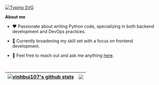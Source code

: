 [![Typing SVG](https://readme-typing-svg.demolab.com?font=Fira+Code&size=30&pause=1000&color=317FF7&random=false&width=435&lines=Hello%2C+I'm+Vinh)](https://git.io/typing-svg)

**About me**

- ❤️ Passionate about writing Python code, specializing in both backend development and DevOps practices.

- 🚀 Currently broadening my skill set with a focus on frontend development.

- 💬 Feel free to reach out and ask me anything [here](https://github.com/vinhbui107/vinhbui107/issues).

<br>

| <a href="https://github.com/anuraghazra/github-readme-stats"><img align="center" src="https://github-readme-stats-sigma-seven-20.vercel.app/api?username=vinhbui107&show_icons=true&include_all_commits=true&rank_icon=percentile&hide_border=true&theme=transparent&hide=contribs" alt="vinhbui107's github stats" /></a> | <a href="https://github.com/anuraghazra/github-readme-stats"><img align="center" src="https://github-readme-stats-sigma-seven-20.vercel.app/api/top-langs/?username=vinhbui107&layout=compact&hide_border=true&theme=transparent" /></a> |
| ------------- | ------------- |
